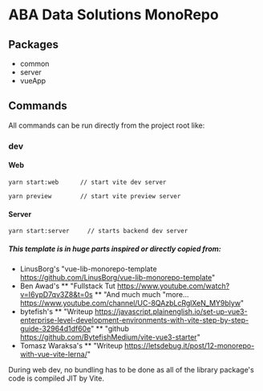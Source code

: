 # ABA Data Solutions MonoRepo

## Packages
* common
* server
* vueApp

## Commands
All commands can be run directly from the project root like:

### dev

#### Web
```
yarn start:web      // start vite dev server 
```
```
yarn preview        // start vite preview server
```

#### Server
```
yarn start:server     // starts backend dev server
```

##### This template is in huge parts inspired or directly copied from:
* LinusBorg's "vue-lib-monorepo-template <https://github.com/LinusBorg/vue-lib-monorepo-template>"
* Ben Awad's 
** "Fullstack Tut <https://www.youtube.com/watch?v=I6ypD7qv3Z8&t=0s>
** "And much much "more... <https://www.youtube.com/channel/UC-8QAzbLcRglXeN_MY9blyw>"
* bytefish's 
** "Writeup <https://javascript.plainenglish.io/set-up-vue3-enterprise-level-development-environments-with-vite-step-by-step-guide-32964d1df60e>"
** "github <https://github.com/BytefishMedium/vite-vue3-starter>"
* Tomasz Waraksa's
** "Writeup <https://letsdebug.it/post/12-monorepo-with-vue-vite-lerna/>"

During web dev, no bundling has to be done as all of the library package's code is compiled JIT by Vite.

